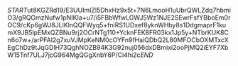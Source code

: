 $START$ut8KGZRd19/E3UUImIZl5DhxHz9x5t+7N6LmooH1uUbrQWLZdq7hbmiO3/gRQGmzNufw1pNIKIa+u7/i5FBbWfwLGWJ5Wz1NJE2SEwrFsfYBboEm0rOC9/cKp6gWJ8JLlKlnQQFWyq5+fniRS1UDxef8yknWHby8s1DdgmaprF1kumX9JB5lpEMxQZBNu9rj2OCrNTg110+YcknFEK8FR03kx1Jp5y+NTbrKUK8Cn6o7w+/arPFAl2g7xuVJMpKeNM0cOYFn9fHaiQDbQ2L80MFOCbOXMTxcXEgChDz9tJqGDlH73QghNOZB94K3G92nuj056dxDBmixi2ooPjMQ2iEYF7XbW15Tnf7ULJ7jcG964MgQGgXnbY6P/Ci4hi2c$END$
